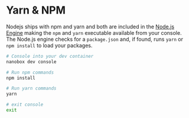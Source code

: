 # Yarn & NPM

Nodejs ships with npm and yarn and both are included in the [Node.js Engine](https://github.com/nanobox-io/nanobox-engine-nodejs) making the `npm` and `yarn` executable available from your console. The Node.js engine checks for a `package.json` and, if found, runs `yarn` or `npm install` to load your packages.

```bash
# Console into your dev container
nanobox dev console

# Run npm commands
npm install

# Run yarn commands
yarn

# exit console
exit
```
